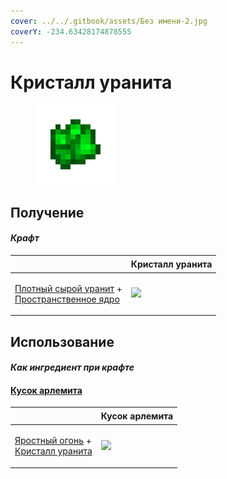 ```yaml
---
cover: ../../.gitbook/assets/Без имени-2.jpg
coverY: -234.63428174878555
---
```


# Кристалл уранита

<figure><img src="../../.gitbook/assets/uraninite_crystal_128.png" alt=""><figcaption></figcaption></figure>

## Получение

#### _Крафт_

| ㅤ                                                                                                                           | Кристалл уранита                                  |
| --------------------------------------------------------------------------------------------------------------------------- | ------------------------------------------------- |
| <p><a href="uraninite_raw_dense.md">Плотный сырой уранит</a> +<br><a href="spawner_seeker.md">Пространственное ядро</a></p> | ![](../../.gitbook/assets/uraninite\_crystal.png) |

## Использование

#### _Как ингредиент при крафте_

#### [Кусок арлемита](arlemite\_nugget.md)

| ㅤ                                                                                                         | Кусок арлемита                                  |
| --------------------------------------------------------------------------------------------------------- | ----------------------------------------------- |
| <p><a href="fury_fire.md">Яростный огонь</a> +<br><a href="uraninite_crystal.md">Кристалл уранита</a></p> | ![](../../.gitbook/assets/arlemite\_nugget.png) |
